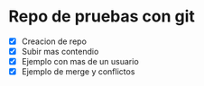 # Repo de pruebas con git

- [x] Creacion de repo
- [x] Subir mas contendio
- [x] Ejemplo con mas de un usuario
- [x] Ejemplo de merge y conflictos

